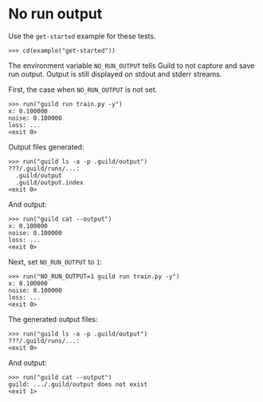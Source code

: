 # No run output

Use the `get-started` example for these tests.

    >>> cd(example("get-started"))

The environment variable `NO_RUN_OUTPUT` tells Guild to not capture
and save run output. Output is still displayed on stdout and stderr
streams.

First, the case when `NO_RUN_OUTPUT` is not set.

    >>> run("guild run train.py -y")
    x: 0.100000
    noise: 0.100000
    loss: ...
    <exit 0>

Output files generated:

    >>> run("guild ls -a -p .guild/output")
    ???/.guild/runs/...:
      .guild/output
      .guild/output.index
    <exit 0>

And output:

    >>> run("guild cat --output")
    x: 0.100000
    noise: 0.100000
    loss: ...
    <exit 0>

Next, set `NO_RUN_OUTPUT` to `1`:

    >>> run("NO_RUN_OUTPUT=1 guild run train.py -y")
    x: 0.100000
    noise: 0.100000
    loss: ...
    <exit 0>

The generated output files:

    >>> run("guild ls -a -p .guild/output")
    ???/.guild/runs/...:
    <exit 0>

And output:

    >>> run("guild cat --output")
    guild: .../.guild/output does not exist
    <exit 1>
